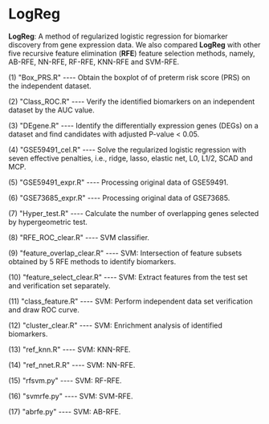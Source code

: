 # LogReg
**LogReg**: A method of regularized logistic regression for biomarker discovery from gene expression data. We also compared **LogReg** with other five recursive feature elimination (**RFE**) feature selection methods, namely, AB-RFE, NN-RFE, RF-RFE, KNN-RFE and SVM-RFE. 

(1) "Box_PRS.R"  ----  Obtain the boxplot of of preterm risk score (PRS) on the independent dataset.

(2) "Class_ROC.R" ----   Verify the identified biomarkers on an independent dataset by the AUC value.
						 					 
(3) "DEgene.R" ----   Identify the differentially expression genes (DEGs) on a dataset 
						and find candidates with adjusted P-value < 0.05.		

(4) "GSE59491_cel.R" ----  Solve the regularized logistic regression with seven effective penalties,
							i.e., ridge, lasso, elastic net, L0, L1/2, SCAD and MCP. 				  

(5) "GSE59491_expr.R" ----  Processing original data of GSE59491. 	

(6) "GSE73685_expr.R" ----  Processing original data of GSE73685. 	

(7) "Hyper_test.R" ----  Calculate the number of overlapping genes selected by hypergeometric test. 

(8) "RFE_ROC_clear.R" ---- SVM classifier.

(9) "feature_overlap_clear.R" ---- SVM: Intersection of feature subsets obtained by 5 RFE methods to identify biomarkers.

(10) "feature_select_clear.R" ---- SVM: Extract features from the test set and verification set separately.

(11) "class_feature.R" ---- SVM: Perform independent data set verification and draw ROC curve.

(12) "cluster_clear.R" ---- SVM: Enrichment analysis of identified biomarkers.

(13) "ref_knn.R" ---- SVM: KNN-RFE.

(14) "ref_nnet.R.R" ---- SVM: NN-RFE.

(15) "rfsvm.py" ---- SVM: RF-RFE.

(16) "svmrfe.py" ---- SVM: SVM-RFE.

(17) "abrfe.py" ---- SVM: AB-RFE.
